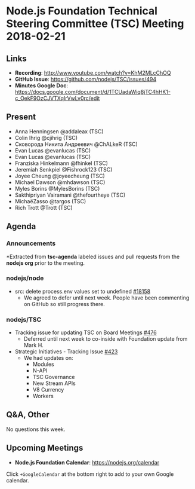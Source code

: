 # Node.js Foundation Technical Steering Committee (TSC) Meeting 2018-02-21

## Links

* **Recording**:  <http://www.youtube.com/watch?v=KhM2MLcChOQ>
* **GitHub Issue**: <https://github.com/nodejs/TSC/issues/494>
* **Minutes Google Doc**: <https://docs.google.com/document/d/1TCUadaWiq8jTC4hHK1-c_OekF9OzCJVTXqIrVwLv0rc/edit>

## Present

* Anna Henningsen @addaleax (TSC)
* Colin Ihrig @cjihrig (TSC)
* Сковорода Никита Андреевич @ChALkeR (TSC)
* Evan Lucas @evanlucas (TSC)
* Evan Lucas @evanlucas (TSC)
* Franziska Hinkelmann @fhinkel (TSC)
* Jeremiah Senkpiel @Fishrock123 (TSC)
* Joyee Cheung @joyeecheung (TSC)
* Michael Dawson @mhdawson (TSC)
* Myles Borins @MylesBorins (TSC)
* Sakthipriyan Vairamani @thefourtheye (TSC)
* MichaëZasso @targos (TSC)
* Rich Trott @Trott (TSC)

## Agenda

### Announcements

*Extracted from **tsc-agenda** labeled issues and pull requests from the **nodejs org** prior to the meeting.

### nodejs/node

* src: delete process.env values set to undefined [#18158](https://github.com/nodejs/node/pull/18158)
  * We agreed to defer until next week.  People have been commenting on GitHub so still
    progress there.

### nodejs/TSC

* Tracking issue for updating TSC on Board Meetings [#476](https://github.com/nodejs/TSC/issues/476)
  * Deferred until next week to co-inside with Foundation update from Mark H.
* Strategic Initiatives - Tracking Issue [#423](https://github.com/nodejs/TSC/issues/423)
  * We had updates on:
    * Modules
    * N-API
    * TSC Governance
    * New Stream APIs
    * V8 Currency
    * Workers

## Q&A, Other

No questions this week.

## Upcoming Meetings

* **Node.js Foundation Calendar**: <https://nodejs.org/calendar>

Click `+GoogleCalendar` at the bottom right to add to your own Google calendar.
